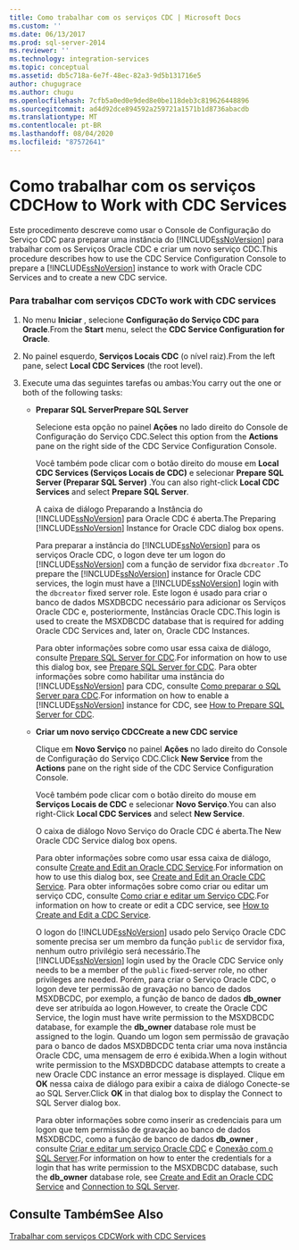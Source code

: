 ```yaml
---
title: Como trabalhar com os serviços CDC | Microsoft Docs
ms.custom: ''
ms.date: 06/13/2017
ms.prod: sql-server-2014
ms.reviewer: ''
ms.technology: integration-services
ms.topic: conceptual
ms.assetid: db5c718a-6e7f-48ec-82a3-9d5b131716e5
author: chugugrace
ms.author: chugu
ms.openlocfilehash: 7cfb5a0ed0e9ded8e0be118deb3c819626448896
ms.sourcegitcommit: ad4d92dce894592a259721a1571b1d8736abacdb
ms.translationtype: MT
ms.contentlocale: pt-BR
ms.lasthandoff: 08/04/2020
ms.locfileid: "87572641"
---
```

# <a name="how-to-work-with-cdc-services"></a><span data-ttu-id="09a7b-102">Como trabalhar com os serviços CDC</span><span class="sxs-lookup"><span data-stu-id="09a7b-102">How to Work with CDC Services</span></span>
  <span data-ttu-id="09a7b-103">Este procedimento descreve como usar o Console de Configuração do Serviço CDC para preparar uma instância do [!INCLUDE[ssNoVersion](../../includes/ssnoversion-md.md)] para trabalhar com os Serviços Oracle CDC e criar um novo serviço CDC.</span><span class="sxs-lookup"><span data-stu-id="09a7b-103">This procedure describes how to use the CDC Service Configuration Console to prepare a [!INCLUDE[ssNoVersion](../../includes/ssnoversion-md.md)] instance to work with Oracle CDC Services and to create a new CDC service.</span></span>  
  
### <a name="to-work-with-cdc-services"></a><span data-ttu-id="09a7b-104">Para trabalhar com serviços CDC</span><span class="sxs-lookup"><span data-stu-id="09a7b-104">To work with CDC services</span></span>  
  
1.  <span data-ttu-id="09a7b-105">No menu **Iniciar** , selecione **Configuração do Serviço CDC para Oracle**.</span><span class="sxs-lookup"><span data-stu-id="09a7b-105">From the **Start** menu, select the **CDC Service Configuration for Oracle**.</span></span>  
  
2.  <span data-ttu-id="09a7b-106">No painel esquerdo, **Serviços Locais CDC** (o nível raiz).</span><span class="sxs-lookup"><span data-stu-id="09a7b-106">From the left pane, select **Local CDC Services** (the root level).</span></span>  
  
3.  <span data-ttu-id="09a7b-107">Execute uma das seguintes tarefas ou ambas:</span><span class="sxs-lookup"><span data-stu-id="09a7b-107">You carry out the one or both of the following tasks:</span></span>  
  
    -   <span data-ttu-id="09a7b-108">**Preparar SQL Server**</span><span class="sxs-lookup"><span data-stu-id="09a7b-108">**Prepare SQL Server**</span></span>  
  
         <span data-ttu-id="09a7b-109">Selecione esta opção no painel **Ações** no lado direito do Console de Configuração do Serviço CDC.</span><span class="sxs-lookup"><span data-stu-id="09a7b-109">Select this option from the **Actions** pane on the right side of the CDC Service Configuration Console.</span></span>  
  
         <span data-ttu-id="09a7b-110">Você também pode clicar com o botão direito do mouse em **Local CDC Services (Serviços Locais de CDC)** e selecionar **Prepare SQL Server (Preparar SQL Server)** .</span><span class="sxs-lookup"><span data-stu-id="09a7b-110">You can also right-click **Local CDC Services** and select **Prepare SQL Server**.</span></span>  
  
         <span data-ttu-id="09a7b-111">A caixa de diálogo Preparando a Instância do [!INCLUDE[ssNoVersion](../../includes/ssnoversion-md.md)] para Oracle CDC é aberta.</span><span class="sxs-lookup"><span data-stu-id="09a7b-111">The Preparing [!INCLUDE[ssNoVersion](../../includes/ssnoversion-md.md)] Instance for Oracle CDC dialog box opens.</span></span>  
  
         <span data-ttu-id="09a7b-112">Para preparar a instância do [!INCLUDE[ssNoVersion](../../includes/ssnoversion-md.md)] para os serviços Oracle CDC, o logon deve ter um logon do [!INCLUDE[ssNoVersion](../../includes/ssnoversion-md.md)] com a função de servidor fixa `dbcreator` .</span><span class="sxs-lookup"><span data-stu-id="09a7b-112">To prepare the [!INCLUDE[ssNoVersion](../../includes/ssnoversion-md.md)] instance for Oracle CDC services, the login must have a [!INCLUDE[ssNoVersion](../../includes/ssnoversion-md.md)] login with the `dbcreator` fixed server role.</span></span> <span data-ttu-id="09a7b-113">Este logon é usado para criar o banco de dados MSXDBCDC necessário para adicionar os Serviços Oracle CDC e, posteriormente, Instâncias Oracle CDC.</span><span class="sxs-lookup"><span data-stu-id="09a7b-113">This login is used to create the MSXDBCDC database that is required for adding Oracle CDC Services and, later on, Oracle CDC Instances.</span></span>  
  
         <span data-ttu-id="09a7b-114">Para obter informações sobre como usar essa caixa de diálogo, consulte [Prepare SQL Server for CDC](prepare-sql-server-for-cdc.md).</span><span class="sxs-lookup"><span data-stu-id="09a7b-114">For information on how to use this dialog box, see [Prepare SQL Server for CDC](prepare-sql-server-for-cdc.md).</span></span> <span data-ttu-id="09a7b-115">Para obter informações sobre como habilitar uma instância do [!INCLUDE[ssNoVersion](../../includes/ssnoversion-md.md)] para CDC, consulte [Como preparar o SQL Server para CDC](how-to-prepare-sql-server-for-cdc.md).</span><span class="sxs-lookup"><span data-stu-id="09a7b-115">For information on how to enable a [!INCLUDE[ssNoVersion](../../includes/ssnoversion-md.md)] instance for CDC, see [How to Prepare SQL Server for CDC](how-to-prepare-sql-server-for-cdc.md).</span></span>  
  
    -   <span data-ttu-id="09a7b-116">**Criar um novo serviço CDC**</span><span class="sxs-lookup"><span data-stu-id="09a7b-116">**Create a new CDC service**</span></span>  
  
         <span data-ttu-id="09a7b-117">Clique em **Novo Serviço** no painel **Ações** no lado direito do Console de Configuração do Serviço CDC.</span><span class="sxs-lookup"><span data-stu-id="09a7b-117">Click **New Service** from the **Actions** pane on the right side of the CDC Service Configuration Console.</span></span>  
  
         <span data-ttu-id="09a7b-118">Você também pode clicar com o botão direito do mouse em **Serviços Locais de CDC** e selecionar **Novo Serviço**.</span><span class="sxs-lookup"><span data-stu-id="09a7b-118">You can also right-Click **Local CDC Services** and select **New Service**.</span></span>  
  
         <span data-ttu-id="09a7b-119">O caixa de diálogo Novo Serviço do Oracle CDC é aberta.</span><span class="sxs-lookup"><span data-stu-id="09a7b-119">The New Oracle CDC Service dialog box opens.</span></span>  
  
         <span data-ttu-id="09a7b-120">Para obter informações sobre como usar essa caixa de diálogo, consulte [Create and Edit an Oracle CDC Service](create-and-edit-an-oracle-cdc-service.md).</span><span class="sxs-lookup"><span data-stu-id="09a7b-120">For information on how to use this dialog box, see [Create and Edit an Oracle CDC Service](create-and-edit-an-oracle-cdc-service.md).</span></span> <span data-ttu-id="09a7b-121">Para obter informações sobre como criar ou editar um serviço CDC, consulte [Como criar e editar um Serviço CDC](how-to-create-and-edit-a-cdc-service.md).</span><span class="sxs-lookup"><span data-stu-id="09a7b-121">For information on how to create or edit a CDC service, see [How to Create and Edit a CDC Service](how-to-create-and-edit-a-cdc-service.md).</span></span>  
  
         <span data-ttu-id="09a7b-122">O logon do [!INCLUDE[ssNoVersion](../../includes/ssnoversion-md.md)] usado pelo Serviço Oracle CDC somente precisa ser um membro da função `public` de servidor fixa, nenhum outro privilégio será necessário.</span><span class="sxs-lookup"><span data-stu-id="09a7b-122">The [!INCLUDE[ssNoVersion](../../includes/ssnoversion-md.md)] login used by the Oracle CDC Service only needs to be a member of the `public` fixed-server role, no other privileges are needed.</span></span> <span data-ttu-id="09a7b-123">Porém, para criar o Serviço Oracle CDC, o logon deve ter permissão de gravação no banco de dados MSXDBCDC, por exemplo, a função de banco de dados **db_owner** deve ser atribuída ao logon.</span><span class="sxs-lookup"><span data-stu-id="09a7b-123">However, to create the Oracle CDC Service, the login must have write permission to the MSXDBCDC database, for example the **db_owner** database role must be assigned to the login.</span></span> <span data-ttu-id="09a7b-124">Quando um logon sem permissão de gravação para o banco de dados MSXDBDCDC tenta criar uma nova instância Oracle CDC, uma mensagem de erro é exibida.</span><span class="sxs-lookup"><span data-stu-id="09a7b-124">When a login without write permission to the MSXDBDCDC database attempts to create a new Oracle CDC instance an error message is displayed.</span></span> <span data-ttu-id="09a7b-125">Clique em **OK** nessa caixa de diálogo para exibir a caixa de diálogo Conecte-se ao SQL Server.</span><span class="sxs-lookup"><span data-stu-id="09a7b-125">Click **OK** in that dialog box to display the Connect to SQL Server dialog box.</span></span>  
  
         <span data-ttu-id="09a7b-126">Para obter informações sobre como inserir as credenciais para um logon que tem permissão de gravação ao banco de dados MSXDBCDC, como a função de banco de dados **db_owner** , consulte [Criar e editar um serviço Oracle CDC](create-and-edit-an-oracle-cdc-service.md) e [Conexão com o SQL Server](connection-to-sql-server.md).</span><span class="sxs-lookup"><span data-stu-id="09a7b-126">For information on how to enter the credentials for a login that has write permission to the MSXDBCDC database, such the **db_owner** database role, see [Create and Edit an Oracle CDC Service](create-and-edit-an-oracle-cdc-service.md) and [Connection to SQL Server](connection-to-sql-server.md).</span></span>  
  
## <a name="see-also"></a><span data-ttu-id="09a7b-127">Consulte Também</span><span class="sxs-lookup"><span data-stu-id="09a7b-127">See Also</span></span>  
 [<span data-ttu-id="09a7b-128">Trabalhar com serviços CDC</span><span class="sxs-lookup"><span data-stu-id="09a7b-128">Work with CDC Services</span></span>](work-with-cdc-services.md)  
  
  
